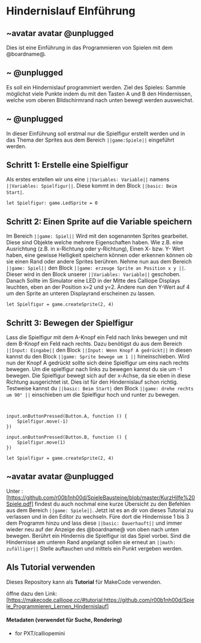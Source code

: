# Hindernislauf EInführung
## ~avatar avatar @unplugged

Dies ist eine Einführung in das Programmieren von Spielen mit dem @boardname@. 





## ~ @unplugged
Es soll ein Hindernislauf programmiert werden.
Ziel des Spieles: Sammle möglichst viele Punkte indem du mit den Tasten A und B den Hindernissen, welche vom oberen Bildschirmrand nach unten bewegt werden ausweichst.

## ~ @unplugged
In dieser Einführung soll erstmal nur die Spielfigur erstellt werden und in das Thema der Sprites aus dem Bereich  ``||game:Spiele||`` eingeführt werden.

## Schritt 1: Erstelle eine Spielfigur
Als erstes erstellen wir uns eine ``||Variables: Variable||`` namens ``||Variables: Spielfigur||``. Diese kommt in den Block ``||basic: Beim Start|``.
```blocks
let Spielfigur: game.LedSprite = 0

```

## Schritt 2: Einen Sprite auf die Variable speichern
Im Bereich ``||game: Spiel||`` Wird mit den sogenannten Sprites gearbeitet. Diese sind Objekte welche mehrere Eigenschaften haben. Wie z.B. eine Ausrichtung (z.B. in x-Richtung oder y-Richtung), Einen X- bzw. Y- Wert haben, eine gewisse Helligkeit speichern können oder erkennen können ob sie einen Rand oder andere Sprites berühren.
Nehme nun aus dem Bereich ``||game: Spiel||`` den Block ``||game: erzeuge Sprite an Position x y ||``. Dieser wird in den Block unserer ``||Variables: Variable||`` geschoben.
Danach Sollte im Simulator eine LED in der Mitte des Calliope Displays leuchten, eben an der Position x=2 und y=2. Ändere nun den Y-Wert auf 4 um den Sprite an unteren Displayrand erscheinen zu lassen.

```blocks 
let Spielfigur = game.createSprite(2, 4)
```

## Schritt 3: Bewegen der Spielfigur
Lass die Spielfigur mit dem A-Knopf ein Feld nach links bewegen und mit dem B-Knopf ein Feld nach rechts.
Dazu benötigst du aus dem Bereich ``||Input: Eingabe||`` den Block ``||Input: Wenn Knopf A gedrückt||`` in diesen kannst du den Block ``||game: Sprite bewege um 1 ||`` hineinschieben. Wird nun der Knopf A gedrückt sollte sich deine Spielfigur um eins nach rechts bewegen. Um die spielfigur nach links zu bewegen kannst du sie um -1 bewegen.
Die Spielfigur bewegt sich auf der x-Achse, da sie eben in diese Richtung ausgerichtet ist. Dies ist für den Hindernislauf schon richtig. Testweise kannst du ``||basic: Beim Start|`` den Block ``||game: drehe rechts um 90° ||`` einschieben um die Spielfigur hoch und runter zu bewegen. 

```blocks


input.onButtonPressed(Button.A, function () {
    Spielfigur.move(-1)
})

input.onButtonPressed(Button.B, function () {
    Spielfigur.move(1)
})

let Spielfigur = game.createSprite(2, 4)
```

## ~avatar avatar @unplugged
Unter : [https://github.com/r00b1nh00d/SpieleBausteine/blob/master/KurzHilfe%20Spiele.pdf] findest du auch nochmal eine kurze Übersicht zu den Befehlen aus dem Bereich ``||game: Spiele||``.
Jetzt ist es an dir von dieses Tutorial zu verlassen und in den Editor zu wechseln. Füre dort die Hindernisse 1 bis 3 dem Programm hinzu und lass diese ``||basic: Dauerhauft||`` und immer wieder neu auf der Anzeige des @boardname@ von oben nach unten bewegen. Berührt ein Hindernis die Spielfigur ist das Spiel vorbei. Sind die Hindernisse am unteren Rand angelangt sollen sie erneut an ``||math: zufälliger||`` Stelle auftauchen und mittels ein Punkt vergeben werden.




## Als Tutorial verwenden

Dieses Repository kann als **Tutorial** für MakeCode verwenden.

öffne dazu den Link: [https://makecode.calliope.cc/#tutorial:https://github.com/r00b1nh00d/Spiele_Programmieren_Lernen_Hindernislauf]
#### Metadaten (verwendet für Suche, Rendering)

* for PXT/calliopemini
<script src="https://makecode.com/gh-pages-embed.js"></script><script>makeCodeRender("{{ site.makecode.home_url }}", "{{ site.github.owner_name }}/{{ site.github.repository_name }}");</script>
